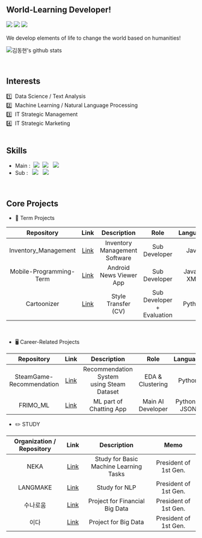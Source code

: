 ## World-Learning Developer!
<a href="https://eastlighting1.github.io/"><img src="https://img.shields.io/badge/GitHub Blog-c9510c?style=flat-square&logo=GitHub&logoColor=#181717"/></a>
<a href="https://www.instagram.com/0dong_gle0/"><img src="https://img.shields.io/badge/Instagram-FFDC80?style=flat-square&logo=Instagram&logoColor=#E4405F"/></a>
<a href="mailto:eastlighting1@gachon.ac.kr"><img src="https://img.shields.io/badge/eastlighting1@gachon.ac.kr-EEEEEE?style=flat-square&logo=Gmail&logoColor=#EA4335"/></a>
<br><br>
We develop elements of life to change the world based on humanities!
<br>

![김동현's github stats](https://github-readme-stats.vercel.app/api?username=eastlighting1&show_icons=true)

<br>

## Interests
1️⃣ &nbsp;Data Science / Text Analysis <br>
2️⃣ &nbsp;Machine Learning / Natural Language Processing <br>
3️⃣ &nbsp;IT Strategic Management <br>
4️⃣ &nbsp;IT Strategic Marketing <br>
<br>
<!-- https://github.com/anuraghazra/github-readme-stats/blob/master/docs/readme_kr.md --> 

## Skills
* Main :&nbsp;&nbsp;<img src="https://img.shields.io/badge/C-909090?style=flat&logo=C&logoColor=#A8B9CC"/> &nbsp;<img src="https://img.shields.io/badge/python-909090?style=flat&logo=python&logoColor=#3776AB"/> &nbsp; <img src="https://img.shields.io/badge/PyTorch-909090?style=flat&logo=PyTorch&logoColor=#EE4C2C"/>
* Sub : &nbsp;&nbsp;<img src="https://img.shields.io/badge/PySpark-909090?style=flat&logo=Apache Spark&logoColor=#E25A1C"/> &nbsp; <img src="https://img.shields.io/badge/Android-909090?style=flat&logo=Android&logoColor=#3DDC84"/>
<br>

## Core Projects
* 📕 Term Projects

| Repository | Link | Description | Role | Language |
| :---: | :---: | :---: | :---: | :---: |
| Inventory_Management | [Link](https://github.com/21S1-JAVA-Team5/Inventory_Management) | Inventory Management Software | Sub Developer | Java |
| Mobile-Programming-Term | [Link](https://github.com/xornjswldh/Mobile-Programming-Term) | Android News Viewer App | Sub Developer | Java & XML |
| Cartoonizer | [Link](https://github.com/eastlighting1/Cartoonizer) | Style Transfer (CV) | Sub Developer + Evaluation | Python |
<br>

* 🖥️ Career-Related Projects

| Repository | Link | Description | Role | Language |
| :---: | :---: | :---: | :---: | :---: |
| SteamGame-Recommendation | [Link](https://github.com/twoone17/SteamGame-Recommendation) | Recommendation System <br> using Steam Dataset | EDA & Clustering |  Python |
| FRIMO_ML | [Link](https://github.com/Friend-for-Modern-people/FRIMO_ML) | ML part of Chatting App | Main AI Developer | Python & JSON |

* ✏️ STUDY

| Organization / Repository | Link | Description | Memo |
| :---: | :---: | :---: | :---: |
| NEKA | [Link](https://github.com/gachonNEKA) | Study for Basic Machine Learning Tasks | President of 1st Gen. |
| LANGMAKE | [Link](https://github.com/gachonLANGMAKE) | Study for NLP | President of 1st Gen. |
| 수나로움 | [Link](https://github.com/sunaroum) | Project for Financial Big Data | President of 1st Gen. |
| 이다 | [Link](https://github.com/gachonEDA) | Project for Big Data | President of 1st Gen. |

<br>

<!--
**eastlighting1/eastlighting1** is a ✨ _special_ ✨ repository because its `README.md` (this file) appears on your GitHub profile.

Here are some ideas to get you started:

- 🔭 I’m currently working on ...
- 🌱 I’m currently learning ...
- 👯 I’m looking to collaborate on ...
- 🤔 I’m looking for help with ...
- 💬 Ask me about ...
- 📫 How to reach me: ...
- 😄 Pronouns: ...
- ⚡ Fun fact: ...
-->
